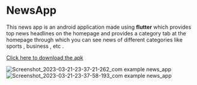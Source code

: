 # NewsApp

This news app is an android application made using **flutter** which provides top news headlines on the homepage and provides a category tab at the homepage through which you can see news of different categories like sports , business , etc .

[Click here to download the apk](https://drive.google.com/file/d/10AJBs3xyCapopfsHtVovbzZ7-ieY_ZjI/view?usp=share_link)

![Screenshot_2023-03-21-23-37-21-262_com example news_app](https://user-images.githubusercontent.com/90754518/226703707-4e0e03d9-45d2-45e5-9ebc-db2da693ff89.jpg)
![Screenshot_2023-03-21-23-37-58-193_com example news_app](https://user-images.githubusercontent.com/90754518/226703663-ce8ac47c-198f-4e42-9973-7f2ce35f1e44.jpg)
